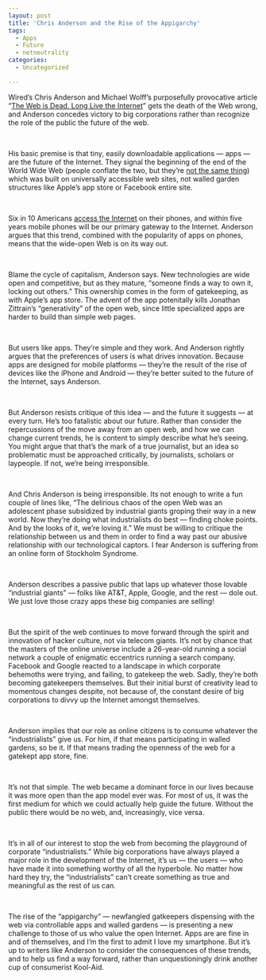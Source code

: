 ```yaml
---
layout: post
title: 'Chris Anderson and the Rise of the Appigarchy'
tags:
  - Apps
  - Future
  - netneutrality
categories:
  - Uncategorized

---
```


<p>Wired’s Chris Anderson and Michael Wolff’s purposefully provocative article “<a href="http://www.wired.com/magazine/2010/08/ff_webrip/all/">The Web is Dead. Long Live the Internet</a>” gets the death of the Web wrong, and Anderson concedes victory to big corporations rather than recognize the role of the public the future of the web.</p><br /><p>His basic premise is that tiny, easily downloadable applications — apps — are the future of the Internet. They signal the beginning of the end of the World Wide Web (people conflate the two, but they’re <a href="http://en.wikipedia.org/wiki/World_wide_web">not the same thing</a>) which was built on universally accessible web sites, not walled garden structures like Apple’s app store or Facebook entire site.</p><br /><p>Six in 10 Americans <a href="http://www.pewinternet.org/Reports/2010/Mobile-Access-2010.aspx?r=1">access the Internet</a> on their phones, and within five years mobile phones will be our primary gateway to the Internet. Anderson argues that this trend, combined with the popularity of apps on phones, means that the wide-open Web is on its way out.</p><br /><p>Blame the cycle of capitalism, Anderson says. New technologies are wide open and competitive, but as they mature, “someone finds a way to own it, locking out others.” This ownership comes in the form of gatekeeping, as with Apple’s app store. The advent of the app potenitally kills Jonathan Zittrain’s  “generativity” of the open web, since little specialized apps are harder to build than simple web pages.</p><br /><p>But users like apps. They’re simple and they work. And Anderson rightly argues that the preferences of users is what drives innovation. Because apps are designed for mobile platforms — they’re the result of the rise of devices like the iPhone and Android — they’re better suited to the future of the Internet, says Anderson.</p><br /><p>But Anderson resists critique of this idea — and the future it suggests — at every turn. He’s too fatalistic about our future. Rather than consider the repercussions of the move away from an open web, and how we can change current trends, he is content to simply describe what he’s seeing. You might argue that that’s the mark of a true journalist, but an idea so problematic must be approached critically, by journalists, scholars or laypeople. If not, we’re being irresponsible.</p><br /><p>And Chris Anderson is being irresponsible. Its not enough to write a fun couple of lines like, “The delirious chaos of the open Web was an adolescent phase subsidized by industrial giants groping their way in a new world. Now they’re doing what industrialists do best — finding choke points. And by the looks of it, we’re loving it.” We must be willing to critique the relationship between us and them in order to find a way past our abusive relationship with our technological captors. I fear Anderson is suffering from an online form of Stockholm Syndrome.</p><br /><p>Anderson describes a passive public that laps up whatever those lovable “industrial giants” — folks like AT&amp;T, Apple, Google, and the rest — dole out. We just love those crazy apps these big companies are selling!</p><br /><p>But the spirit of the web continues to move forward through the spirit and innovation of hacker culture, not via telecom giants. It’s not by chance that the masters of the online universe include a 26-year-old running a social network a couple of enigmatic eccentrics running a search company. Facebook and Google reacted to a landscape in which corporate behemoths were trying, and failing, to gatekeep the web. Sadly, they’re both becoming gatekeepers themselves. But their initial burst of creativity lead to momentous changes despite, not because of, the constant desire of big corporations to divvy up the Internet amongst themselves.</p><br /><p>Anderson implies that our role as online citizens is to consume whatever the “industrialists” give us. For him, if that means participating in walled gardens, so be it. If that means trading the openness of the web for a gatekept app store, fine.</p><br /><p>It’s not that simple. The web became a dominant force in our lives because it was more open than the app model ever was. For most of us, it was the first medium for which we could actually help guide the future. Without the public there would be no web, and, increasingly, vice versa.</p><br /><p>It’s in all of our interest to stop the web from becoming the playground of corporate “industrialists.” While big corporations have always played a major role in the development of the Internet, it’s us — the users — who have made it into something worthy of all the hyperbole. No matter how hard they try, the “industrialists” can’t create something as true and meaningful as the rest of us can.</p><br /><p>The rise of the “appigarchy” — newfangled gatkeepers dispensing with the web via controllable apps and walled gardens — is presenting a new challenge to those of us who value the open Internet. Apps are are fine in and of themselves, and I’m the first to admit I love my smartphone. But it’s up to writers like Anderson to consider the consequences of these trends, and to help us find a way forward, rather than unquestioningly drink another cup of consumerist Kool-Aid.</p><div class="blogger-post-footer"><img width="1" height="1" src="https://blogger.googleusercontent.com/tracker/8920950033468593796-342049794803330096?l=openmobile.blogspot.com" alt="" /></div>
